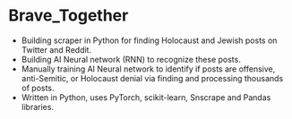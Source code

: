 # Brave_Together

* Building scraper in Python for finding Holocaust and Jewish posts on Twitter and Reddit.
* Building AI Neural network (RNN) to recognize these posts.
* Manually training AI Neural network to identify if posts are offensive, anti-Semitic, or Holocaust denial via finding and processing thousands of posts.
* Written in Python, uses PyTorch, scikit-learn, Snscrape and Pandas libraries.
